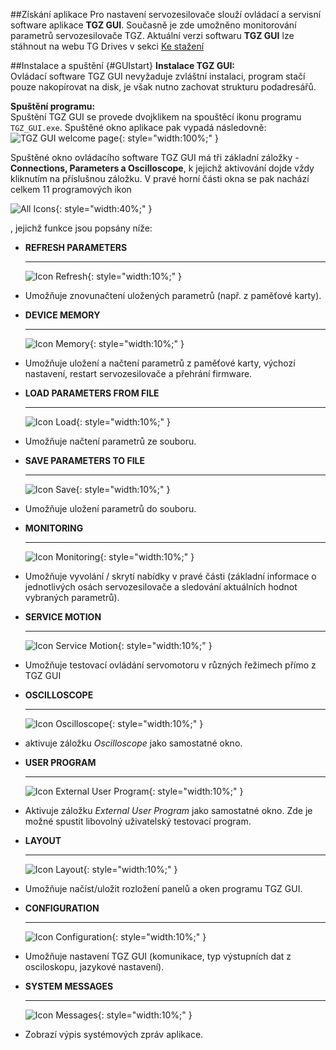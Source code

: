 ##Získání aplikace
Pro nastavení servozesilovače slouží ovládací a servisní software aplikace **TGZ GUI**.
Současně je zde umožněno monitorování parametrů servozesilovače TGZ.
Aktuální verzi softwaru **TGZ GUI** lze stáhnout na webu TG Drives v sekci [Ke stažení](https://dev025.tgdrives.cz/cs/produkty/servozesilovace#products-content)

##Instalace a spuštění {#GUIstart}
**Instalace TGZ GUI:**   
Ovládací software TGZ GUI nevyžaduje zvláštní instalaci, program stačí pouze nakopírovat na disk, je však nutno zachovat strukturu podadresářů.   

**Spuštění programu:**   
Spuštění TGZ GUI se provede dvojklikem na spouštěcí ikonu programu `TGZ_GUI.exe`. Spuštěné okno aplikace pak vypadá následovně:
![TGZ GUI welcome page](../img/GUIconnect.png){: style="width:100%;" }

Spuštěné okno ovládacího software TGZ GUI má tři základní záložky - **Connections, Parameters a Oscilloscope**, k jejichž aktivování dojde vždy kliknutím na příslušnou záložku.
V pravé horní části okna se pak nachází celkem 11 programových ikon   

![All Icons](../../../../../source/img/icoAll.png){: style="width:40%;" }

, jejichž funkce jsou popsány níže:

<div class="grid cards" markdown>

-   **REFRESH PARAMETERS**

    ---
	![Icon Refresh](../../../../../source/img/icoRefresh.png){: style="width:10%;" }

-	Umožňuje znovunačtení uložených parametrů (např. z paměťové karty).

-   **DEVICE MEMORY**

    ---
	![Icon Memory](../../../../../source/img/icoMemory.png){: style="width:10%;" }

-    Umožňuje uložení a načtení parametrů z paměťové karty, výchozí nastavení, restart servozesilovače a přehrání firmware.

-   **LOAD PARAMETERS FROM FILE**

    ---
	![Icon Load](../../../../../source/img/icoLoad.png){: style="width:10%;" }

-	Umožňuje načtení parametrů ze souboru.

-   **SAVE PARAMETERS TO FILE**

    ---
	![Icon Save](../../../../../source/img/icoSave.png){: style="width:10%;" }

-	Umožňuje uložení parametrů do souboru.

-   **MONITORING**

    ---
	![Icon Monitoring](../../../../../source/img/icoMonitoring.png){: style="width:10%;" }

-	Umožňuje vyvolání / skrytí nabídky v pravé části (základní informace o jednotlivých osách servozesilovače a sledování aktuálních hodnot vybraných parametrů).

-   **SERVICE MOTION**

    ---
	![Icon Service Motion](../../../../../source/img/icoServiceMotion.png){: style="width:10%;" }

-	Umožňuje testovací ovládání servomotoru v různých řežimech přímo z TGZ GUI

-   **OSCILLOSCOPE**

    ---
	![Icon Oscilloscope](../../../../../source/img/icoScope.png){: style="width:10%;" }

-	aktivuje záložku *Oscilloscope* jako samostatné okno.

-   **USER PROGRAM**

    ---
	![Icon External User Program](../../../../../source/img/icoExtProg.png){: style="width:10%;" }

-	Aktivuje záložku *External User Program* jako samostatné okno. Zde je možné spustit libovolný uživatelský testovací program.

-   **LAYOUT**

    ---
	![Icon Layout](../../../../../source/img/icoLayout.png){: style="width:10%;" }

-	Umožňuje načíst/uložit rozložení panelů a oken programu TGZ GUI.

-   **CONFIGURATION**

    ---
	![Icon Configuration](../../../../../source/img/icoConfig.png){: style="width:10%;" }

-	Umožňuje nastavení TGZ GUI (komunikace, typ výstupních dat z osciloskopu, jazykové nastavení).

-   **SYSTEM MESSAGES**

    ---
	![Icon Messages](../../../../../source/img/icoMessages.png){: style="width:10%;" }

-	Zobrazí výpis systémových zpráv aplikace.

</div>